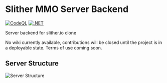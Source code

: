 # Slither MMO Server Backend
[![CodeQL](https://github.com/m3andev/slither-mmo-server-backend/actions/workflows/codeql-analysis.yml/badge.svg)](https://github.com/m3andev/slither-mmo-server-backend/actions/workflows/codeql-analysis.yml)
[![.NET](https://github.com/m3andev/slither-mmo-server-backend/actions/workflows/dotnet.yml/badge.svg)](https://github.com/m3andev/slither-mmo-server-backend/actions/workflows/dotnet.yml)

Server backend for slither.io clone

No wiki currently available, contributions will be closed until the project is in a deployable state.
Terms of use coming soon.

## Server Structure
![Server Structure](https://docs.google.com/drawings/d/1Aqmm9brmk7MMqqKdCk-zjlPZEPiWjmxBPdEXLYuj00Q/edit?usp=sharing)
